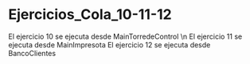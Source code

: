 # Ejercicios_Cola_10-11-12
El ejercicio 10 se ejecuta desde MainTorredeControl \n
El ejercicio 11 se ejecuta desde MainImpresota
El ejercicio 12 se ejecuta desde BancoClientes
